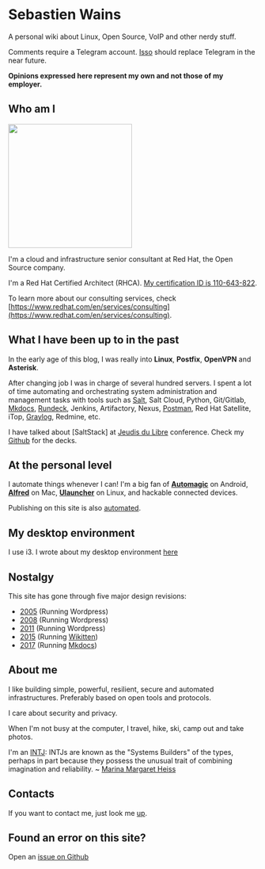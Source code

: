 # Sebastien Wains

A personal wiki about Linux, Open Source, VoIP and other nerdy stuff.

Comments require a Telegram account. [Isso] should replace Telegram in the near future.

**Opinions expressed here represent my own and not those of my employer.**

## Who am I

<img src="https://blog.wains.be/images/redhatibm.png" width="250"/>

I'm a cloud and infrastructure senior consultant at Red Hat, the Open Source company.

I'm a Red Hat Certified Architect (RHCA). [My certification ID is 110-643-822](https://www.redhat.com/rhtapps/services/verify/?certId=110-643-822).

To learn more about our consulting services, check [https://www.redhat.com/en/services/consulting](https://www.redhat.com/en/services/consulting).

## What I have been up to in the past

In the early age of this blog, I was really into **Linux**, **Postfix**, **OpenVPN** and **Asterisk**.

After changing job I was in charge of several hundred servers. I spent a lot of time automating and orchestrating system administration and management tasks with tools such as [Salt], Salt Cloud, Python, Git/Gitlab, [Mkdocs], [Rundeck], Jenkins, Artifactory, Nexus, [Postman], Red Hat Satellite, iTop, [Graylog], Redmine, etc.

I have talked about [SaltStack] at [Jeudis du Libre] conference. Check my [Github] for the decks.

## At the personal level

I automate things whenever I can! I'm a big fan of **[Automagic]** on Android, **[Alfred]** on Mac, **[Ulauncher]** on Linux, and hackable connected devices.

Publishing on this site is also [automated](https://blog.wains.be/2020-02-17-mkdocs-publishing-workflow/).

## My desktop environment

I use i3. I wrote about my desktop environment [here](https://blog.wains.be/2019/2019-12-11-my-linux-desktop-environment/)

## Nostalgy

This site has gone through five major design revisions:

- [2005](https://blog.wains.be/Nostalgy/2005.png) (Running Wordpress)
- [2008](https://blog.wains.be/Nostalgy/2008.png) (Running Wordpress)
- [2011](https://blog.wains.be/Nostalgy/2011.png) (Running Wordpress)
- [2015](https://blog.wains.be/Nostalgy/2015.png) (Running [Wikitten](https://github.com/victorstanciu/Wikitten))
- [2017](https://blog.wains.be/Nostalgy/2017.png) (Running [Mkdocs])

## About me
I like building simple, powerful, resilient, secure and automated infrastructures. Preferably based on open tools and protocols.

I care about security and privacy.

When I'm not busy at the computer, I travel, hike, ski, camp out and take photos.

I'm an [INTJ]: INTJs are known as the "Systems Builders" of the types, perhaps in part because they possess the unusual trait of combining imagination and reliability. ~ [Marina Margaret Heiss](http://typelogic.com/intj.html)

## Contacts
If you want to contact me, just look me [up].

## Found an error on this site?
Open an [issue on Github](https://github.com/sebw/blog.wains.be/issues/new)

[this]: https://github.com/sebw/blog.wains.be/search?utf8=%E2%9C%93&q=postfix
[up]: https://duckduckgo.com/?q=Sebastien+Wains
[wiki]: http://www.mkdocs.org/
[Mkdocs]: http://www.mkdocs.org/
[markdownx]: https://play.google.com/store/apps/details?id=com.ryeeeeee.markdownx
[macdown]: http://macdown.uranusjr.com/
[GitHub]: https://github.com/sebw/
[Alfred]: https://www.alfredapp.com/
[Albert]: https://albertlauncher.github.io/
[Automagic]: https://automagic4android.com/
[Rundeck]: http://www.rundeck.org
[Gitlab CE]: https://about.gitlab.com/downloads/
[Salt]: https://www.saltstack.com
[iTop]: https://www.combodo.com/itop-193
[INTJ]: https://en.wikipedia.org/wiki/INTJ
[Graylog]: https://www.graylog.org/
[i3]: https://i3wm.org/
[Postman]: https://www.getpostman.com/
[tig]: http://jonas.nitro.dk/tig/
[Visual Studio Code]: https://code.visualstudio.com/
[Jeudis du Libre]: http://www.jeudisdulibre.be
[Ulauncher]: https://ulauncher.io/
[Isso]: https://posativ.org/isso/
